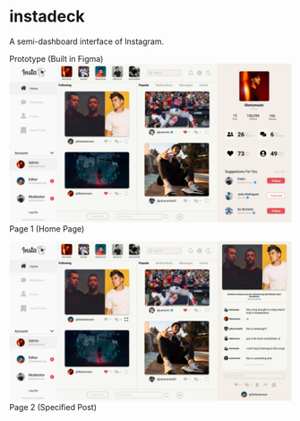 # instadeck
A semi-dashboard interface of Instagram.

Prototype (Built in Figma)
![InstaDeck](/src/components/images/Page1.jpg)
Page 1 (Home Page)



![InstaDeck](/src/components/images/Page2.jpg)
Page 2 (Specified Post)
